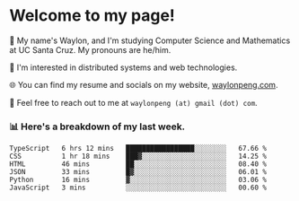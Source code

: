 # Welcome to my page! 

👋 My name's Waylon, and I'm studying Computer Science and Mathematics at UC Santa Cruz. My pronouns are he/him. 

💭 I'm interested in distributed systems and web technologies.

🌐 You can find my resume and socials on my website, [waylonpeng.com](https://www.waylonpeng.com).

📧 Feel free to reach out to me at `waylonpeng (at) gmail (dot) com`.

### 📊 Here's a breakdown of my last week.

<!--START_SECTION:waka-->

```text
TypeScript   6 hrs 12 mins   █████████████████░░░░░░░░   67.66 %
CSS          1 hr 18 mins    ███▓░░░░░░░░░░░░░░░░░░░░░   14.25 %
HTML         46 mins         ██░░░░░░░░░░░░░░░░░░░░░░░   08.40 %
JSON         33 mins         █▓░░░░░░░░░░░░░░░░░░░░░░░   06.01 %
Python       16 mins         ▓░░░░░░░░░░░░░░░░░░░░░░░░   03.06 %
JavaScript   3 mins          ░░░░░░░░░░░░░░░░░░░░░░░░░   00.60 %
```

<!--END_SECTION:waka-->
